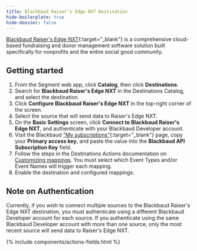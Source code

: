 ```yaml
---
title: Blackbaud Raiser's Edge NXT Destination
hide-boilerplate: true
hide-dossier: false
---
```


[Blackbaud Raiser's Edge NXT](https://www.blackbaud.com/products/blackbaud-raisers-edge-nxt){:target="_blank"}
is a comprehensive cloud-based fundraising and donor management software solution built specifically
for nonprofits and the entire social good community.

## Getting started

1. From the Segment web app, click **Catalog**, then click **Destinations**.
2. Search for **Blackbaud Raiser's Edge NXT** in the Destinations Catalog, and select the destination.
3. Click **Configure Blackbaud Raiser's Edge NXT** in the top-right corner of the screen.
4. Select the source that will send data to Raiser's Edge NXT.
5. On the **Basic Settings** screen, click **Connect to Blackbaud Raiser's Edge NXT**, and authenticate with
your Blackbaud Developer account.
6. Visit the Blackbaud ["My subscriptions"](https://developer.blackbaud.com/subscriptions/){:target="_blank"}
page, copy your **Primary access key**, and paste the value into the **Blackbaud API Subscription Key** field.
7. Follow the steps in the Destinations Actions documentation on
[Customizing mappings](/docs/connections/destinations/actions/#customizing-mappings). You must select which
Event Types and/or Event Names will trigger each mapping.
8. Enable the destination and configured mappings.

## Note on Authentication

Currently, if you wish to connect multiple sources to the Blackbaud Raiser's Edge NXT destination, you must
authenticate using a different Blackbaud Developer account for each source. If you authenticate using the
same Blackbaud Developer account with more than one source, only the most recent source will send data to
Raiser's Edge NXT.

{% include components/actions-fields.html %}
